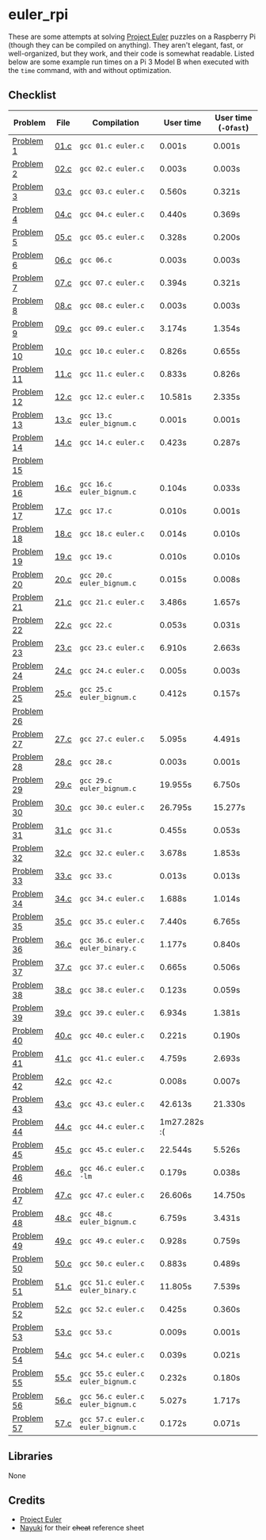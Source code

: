 # euler_rpi
These are some attempts at solving [Project Euler](https://projecteuler.net) puzzles on a Raspberry Pi (though they can be compiled on anything). They aren't elegant, fast, or well-organized, but they work, and their code is somewhat readable. Listed below are some example run times on a Pi 3 Model B when executed with the `time` command, with and without optimization.

## Checklist

Problem | File | Compilation | User time | User time (`-Ofast`)
--------| ---- | ----------- | --------- | --------------------
[Problem 1](https://projecteuler.net/problem=1) | [01.c](https://github.com/serope/euler_rpi/blob/master/01.c) | `gcc 01.c euler.c` | 0.001s | 0.001s
[Problem 2](https://projecteuler.net/problem=2) | [02.c](https://github.com/serope/euler_rpi/blob/master/02.c) | `gcc 02.c euler.c` | 0.003s | 0.003s
[Problem 3](https://projecteuler.net/problem=3) | [03.c](https://github.com/serope/euler_rpi/blob/master/03.c) | `gcc 03.c euler.c` | 0.560s | 0.321s
[Problem 4](https://projecteuler.net/problem=4) | [04.c](https://github.com/serope/euler_rpi/blob/master/04.c) | `gcc 04.c euler.c` | 0.440s | 0.369s
[Problem 5](https://projecteuler.net/problem=5) | [05.c](https://github.com/serope/euler_rpi/blob/master/05.c) | `gcc 05.c euler.c` | 0.328s | 0.200s
[Problem 6](https://projecteuler.net/problem=6) | [06.c](https://github.com/serope/euler_rpi/blob/master/06.c) | `gcc 06.c` | 0.003s | 0.003s
[Problem 7](https://projecteuler.net/problem=7) | [07.c](https://github.com/serope/euler_rpi/blob/master/07.c) | `gcc 07.c euler.c` | 0.394s | 0.321s
[Problem 8](https://projecteuler.net/problem=8) | [08.c](https://github.com/serope/euler_rpi/blob/master/08.c) | `gcc 08.c euler.c` | 0.003s | 0.003s
[Problem 9](https://projecteuler.net/problem=9) | [09.c](https://github.com/serope/euler_rpi/blob/master/09.c) | `gcc 09.c euler.c` | 3.174s | 1.354s
[Problem 10](https://projecteuler.net/problem=10) | [10.c](https://github.com/serope/euler_rpi/blob/master/10.c) | `gcc 10.c euler.c` | 0.826s | 0.655s
[Problem 11](https://projecteuler.net/problem=11) | [11.c](https://github.com/serope/euler_rpi/blob/master/11.c) | `gcc 11.c euler.c` | 0.833s | 0.826s
[Problem 12](https://projecteuler.net/problem=12) | [12.c](https://github.com/serope/euler_rpi/blob/master/12.c) | `gcc 12.c euler.c` | 10.581s | 2.335s
[Problem 13](https://projecteuler.net/problem=13) | [13.c](https://github.com/serope/euler_rpi/blob/master/13.c) | `gcc 13.c euler_bignum.c` | 0.001s | 0.001s
[Problem 14](https://projecteuler.net/problem=14) | [14.c](https://github.com/serope/euler_rpi/blob/master/14.c) | `gcc 14.c euler.c` | 0.423s | 0.287s
[Problem 15](https://projecteuler.net/problem=15) | | | |
[Problem 16](https://projecteuler.net/problem=16) | [16.c](https://github.com/serope/euler_rpi/blob/master/16.c) | `gcc 16.c euler_bignum.c` | 0.104s | 0.033s
[Problem 17](https://projecteuler.net/problem=17) | [17.c](https://github.com/serope/euler_rpi/blob/master/17.c) | `gcc 17.c` | 0.010s | 0.001s
[Problem 18](https://projecteuler.net/problem=18) | [18.c](https://github.com/serope/euler_rpi/blob/master/18.c) | `gcc 18.c euler.c` | 0.014s | 0.010s
[Problem 19](https://projecteuler.net/problem=19) | [19.c](https://github.com/serope/euler_rpi/blob/master/19.c) | `gcc 19.c` | 0.010s | 0.010s
[Problem 20](https://projecteuler.net/problem=20) | [20.c](https://github.com/serope/euler_rpi/blob/master/20.c) | `gcc 20.c euler_bignum.c` | 0.015s | 0.008s
[Problem 21](https://projecteuler.net/problem=21) | [21.c](https://github.com/serope/euler_rpi/blob/master/21.c) | `gcc 21.c euler.c` | 3.486s | 1.657s
[Problem 22](https://projecteuler.net/problem=22) | [22.c](https://github.com/serope/euler_rpi/blob/master/22.c) | `gcc 22.c` | 0.053s | 0.031s
[Problem 23](https://projecteuler.net/problem=23) | [23.c](https://github.com/serope/euler_rpi/blob/master/23.c) | `gcc 23.c euler.c` | 6.910s | 2.663s
[Problem 24](https://projecteuler.net/problem=24) | [24.c](https://github.com/serope/euler_rpi/blob/master/24.c) | `gcc 24.c euler.c` | 0.005s | 0.003s
[Problem 25](https://projecteuler.net/problem=25) | [25.c](https://github.com/serope/euler_rpi/blob/master/25.c) | `gcc 25.c euler_bignum.c` | 0.412s | 0.157s
[Problem 26](https://projecteuler.net/problem=26) | | | |
[Problem 27](https://projecteuler.net/problem=27) | [27.c](https://github.com/serope/euler_rpi/blob/master/27.c) | `gcc 27.c euler.c` | 5.095s | 4.491s
[Problem 28](https://projecteuler.net/problem=28) | [28.c](https://github.com/serope/euler_rpi/blob/master/28.c) | `gcc 28.c` | 0.003s | 0.001s
[Problem 29](https://projecteuler.net/problem=29) | [29.c](https://github.com/serope/euler_rpi/blob/master/29.c) | `gcc 29.c euler_bignum.c` | 19.955s | 6.750s
[Problem 30](https://projecteuler.net/problem=30) | [30.c](https://github.com/serope/euler_rpi/blob/master/30.c) | `gcc 30.c euler.c` | 26.795s | 15.277s
[Problem 31](https://projecteuler.net/problem=31) | [31.c](https://github.com/serope/euler_rpi/blob/master/31.c) | `gcc 31.c` | 0.455s | 0.053s
[Problem 32](https://projecteuler.net/problem=32) | [32.c](https://github.com/serope/euler_rpi/blob/master/32.c) | `gcc 32.c euler.c` | 3.678s | 1.853s
[Problem 33](https://projecteuler.net/problem=33) | [33.c](https://github.com/serope/euler_rpi/blob/master/33.c) | `gcc 33.c` | 0.013s | 0.013s
[Problem 34](https://projecteuler.net/problem=34) | [34.c](https://github.com/serope/euler_rpi/blob/master/34.c) | `gcc 34.c euler.c` | 1.688s | 1.014s
[Problem 35](https://projecteuler.net/problem=35) | [35.c](https://github.com/serope/euler_rpi/blob/master/35.c) | `gcc 35.c euler.c` | 7.440s | 6.765s
[Problem 36](https://projecteuler.net/problem=36) | [36.c](https://github.com/serope/euler_rpi/blob/master/36.c) | `gcc 36.c euler.c euler_binary.c` | 1.177s | 0.840s
[Problem 37](https://projecteuler.net/problem=37) | [37.c](https://github.com/serope/euler_rpi/blob/master/37.c) | `gcc 37.c euler.c` | 0.665s | 0.506s
[Problem 38](https://projecteuler.net/problem=38) | [38.c](https://github.com/serope/euler_rpi/blob/master/38.c) | `gcc 38.c euler.c` | 0.123s | 0.059s
[Problem 39](https://projecteuler.net/problem=39) | [39.c](https://github.com/serope/euler_rpi/blob/master/39.c) | `gcc 39.c euler.c` | 6.934s | 1.381s
[Problem 40](https://projecteuler.net/problem=40) | [40.c](https://github.com/serope/euler_rpi/blob/master/40.c) | `gcc 40.c euler.c` | 0.221s | 0.190s
[Problem 41](https://projecteuler.net/problem=41) | [41.c](https://github.com/serope/euler_rpi/blob/master/41.c) | `gcc 41.c euler.c` | 4.759s | 2.693s
[Problem 42](https://projecteuler.net/problem=42) | [42.c](https://github.com/serope/euler_rpi/blob/master/42.c) | `gcc 42.c` | 0.008s | 0.007s
[Problem 43](https://projecteuler.net/problem=43) | [43.c](https://github.com/serope/euler_rpi/blob/master/43.c) | `gcc 43.c euler.c` | 42.613s | 21.330s
[Problem 44](https://projecteuler.net/problem=44) | [44.c](https://github.com/serope/euler_rpi/blob/master/44.c) | `gcc 44.c euler.c` | 1m27.282s :( |
[Problem 45](https://projecteuler.net/problem=45) | [45.c](https://github.com/serope/euler_rpi/blob/master/45.c) | `gcc 45.c euler.c` | 22.544s | 5.526s
[Problem 46](https://projecteuler.net/problem=46) | [46.c](https://github.com/serope/euler_rpi/blob/master/46.c) | `gcc 46.c euler.c -lm` | 0.179s | 0.038s
[Problem 47](https://projecteuler.net/problem=47) | [47.c](https://github.com/serope/euler_rpi/blob/master/47.c) | `gcc 47.c euler.c` | 26.606s | 14.750s
[Problem 48](https://projecteuler.net/problem=48) | [48.c](https://github.com/serope/euler_rpi/blob/master/48.c) | `gcc 48.c euler_bignum.c` | 6.759s | 3.431s
[Problem 49](https://projecteuler.net/problem=49) | [49.c](https://github.com/serope/euler_rpi/blob/master/49.c) | `gcc 49.c euler.c` | 0.928s | 0.759s
[Problem 50](https://projecteuler.net/problem=50) | [50.c](https://github.com/serope/euler_rpi/blob/master/50.c) | `gcc 50.c euler.c` | 0.883s | 0.489s
[Problem 51](https://projecteuler.net/problem=51) | [51.c](https://github.com/serope/euler_rpi/blob/master/51.c) | `gcc 51.c euler.c euler_binary.c` | 11.805s | 7.539s
[Problem 52](https://projecteuler.net/problem=52) | [52.c](https://github.com/serope/euler_rpi/blob/master/52.c) | `gcc 52.c euler.c` | 0.425s | 0.360s
[Problem 53](https://projecteuler.net/problem=53) | [53.c](https://github.com/serope/euler_rpi/blob/master/53.c) | `gcc 53.c` | 0.009s | 0.001s
[Problem 54](https://projecteuler.net/problem=54) | [54.c](https://github.com/serope/euler_rpi/blob/master/54.c) | `gcc 54.c euler.c` | 0.039s | 0.021s
[Problem 55](https://projecteuler.net/problem=55) | [55.c](https://github.com/serope/euler_rpi/blob/master/55.c) | `gcc 55.c euler.c euler_bignum.c` | 0.232s | 0.180s
[Problem 56](https://projecteuler.net/problem=56) | [56.c](https://github.com/serope/euler_rpi/blob/master/56.c) | `gcc 56.c euler.c euler_bignum.c` | 5.027s | 1.717s
[Problem 57](https://projecteuler.net/problem=57) | [57.c](https://github.com/serope/euler_rpi/blob/master/57.c) | `gcc 57.c euler.c euler_bignum.c` | 0.172s | 0.071s

## Libraries
None

## Credits
* [Project Euler](https://projecteuler.net)
* [Nayuki](https://github.com/nayuki/Project-Euler-solutions/blob/master/Answers.txt) for their ~~cheat~~ reference sheet
